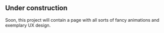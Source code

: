 ## Under construction

Soon, this project will contain a page with all sorts of fancy animations and exemplary UX design.
